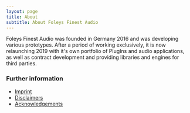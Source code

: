 ```yaml
---
layout: page
title: About
subtitle: About Foleys Finest Audio
---
```



Foleys Finest Audio was founded in Germany 2016 and was developing various prototypes.
After a period of working exclusively, it is now relaunching 2019 with it's own portfolio of
PlugIns and audio applications, as well as contract development and providing libraries and engines for third parties.

### Further information

- [Imprint](about/imprint)
- [Disclaimers](about/disclaimer)
- [Acknowledgements](about/acknowledgements)

